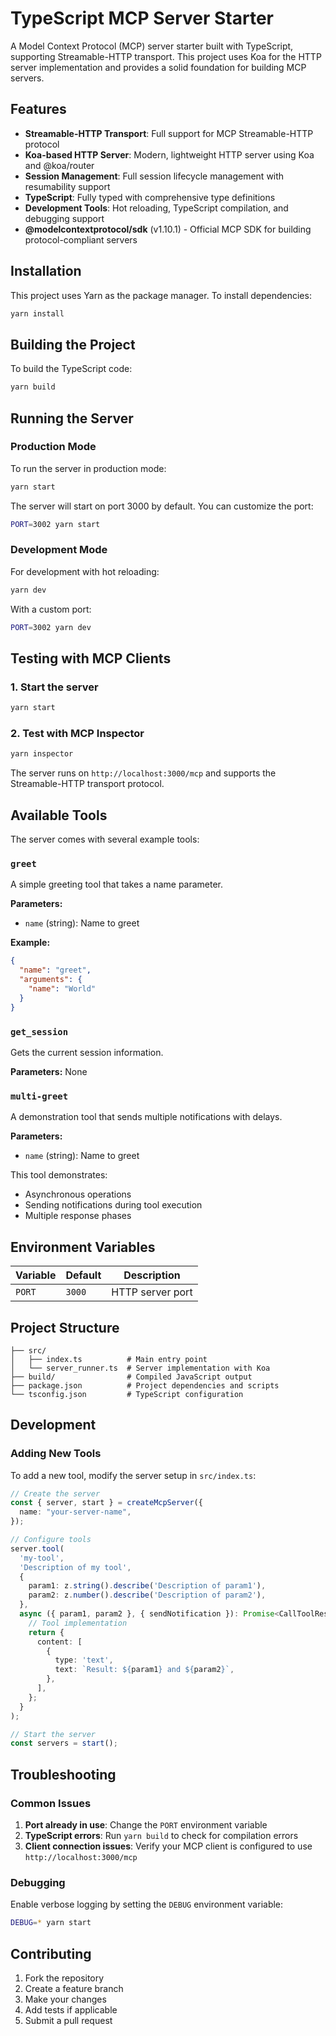 # TypeScript MCP Server Starter

A Model Context Protocol (MCP) server starter built with TypeScript, supporting Streamable-HTTP transport. This project uses Koa for the HTTP server implementation and provides a solid foundation for building MCP servers.

## Features

- **Streamable-HTTP Transport**: Full support for MCP Streamable-HTTP protocol
- **Koa-based HTTP Server**: Modern, lightweight HTTP server using Koa and @koa/router
- **Session Management**: Full session lifecycle management with resumability support
- **TypeScript**: Fully typed with comprehensive type definitions
- **Development Tools**: Hot reloading, TypeScript compilation, and debugging support
- **@modelcontextprotocol/sdk** (v1.10.1) - Official MCP SDK for building protocol-compliant servers


## Installation

This project uses Yarn as the package manager. To install dependencies:

```bash
yarn install
```

## Building the Project

To build the TypeScript code:

```bash
yarn build
```

## Running the Server

### Production Mode

To run the server in production mode:

```bash
yarn start
```

The server will start on port 3000 by default. You can customize the port:

```bash
PORT=3002 yarn start
```

### Development Mode

For development with hot reloading:

```bash
yarn dev
```

With a custom port:

```bash
PORT=3002 yarn dev
```

## Testing with MCP Clients

### 1. Start the server
```bash
yarn start
```

### 2. Test with MCP Inspector
```bash
yarn inspector
```

The server runs on `http://localhost:3000/mcp` and supports the Streamable-HTTP transport protocol.

## Available Tools

The server comes with several example tools:

### `greet`
A simple greeting tool that takes a name parameter.

**Parameters:**
- `name` (string): Name to greet

**Example:**
```json
{
  "name": "greet",
  "arguments": {
    "name": "World"
  }
}
```

### `get_session`
Gets the current session information.

**Parameters:** None

### `multi-greet`
A demonstration tool that sends multiple notifications with delays.

**Parameters:**
- `name` (string): Name to greet

This tool demonstrates:
- Asynchronous operations
- Sending notifications during tool execution
- Multiple response phases

## Environment Variables

| Variable | Default | Description |
|----------|---------|-------------|
| `PORT` | `3000` | HTTP server port |

## Project Structure

```
├── src/
│   ├── index.ts          # Main entry point
│   └── server_runner.ts  # Server implementation with Koa
├── build/                # Compiled JavaScript output
├── package.json          # Project dependencies and scripts
└── tsconfig.json         # TypeScript configuration
```

## Development

### Adding New Tools

To add a new tool, modify the server setup in `src/index.ts`:

```typescript
// Create the server
const { server, start } = createMcpServer({
  name: "your-server-name",
});

// Configure tools
server.tool(
  'my-tool',
  'Description of my tool',
  {
    param1: z.string().describe('Description of param1'),
    param2: z.number().describe('Description of param2'),
  },
  async ({ param1, param2 }, { sendNotification }): Promise<CallToolResult> => {
    // Tool implementation
    return {
      content: [
        {
          type: 'text',
          text: `Result: ${param1} and ${param2}`,
        },
      ],
    };
  }
);

// Start the server
const servers = start();
```

## Troubleshooting

### Common Issues

1. **Port already in use**: Change the `PORT` environment variable
2. **TypeScript errors**: Run `yarn build` to check for compilation errors
3. **Client connection issues**: Verify your MCP client is configured to use `http://localhost:3000/mcp`

### Debugging

Enable verbose logging by setting the `DEBUG` environment variable:

```bash
DEBUG=* yarn start
```

## Contributing

1. Fork the repository
2. Create a feature branch
3. Make your changes
4. Add tests if applicable
5. Submit a pull request


